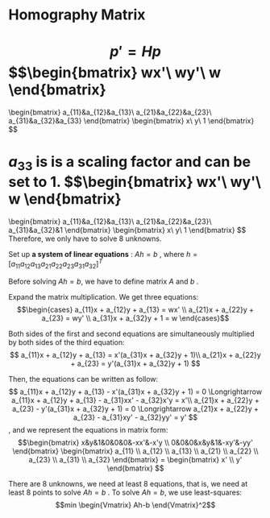# Homography Matrix

$$ p' = Hp $$
$$\begin{bmatrix}
wx'\\
wy'\\
w
\end{bmatrix} 
= 
\begin{bmatrix}
a_{11}&a_{12}&a_{13}\\
a_{21}&a_{22}&a_{23}\\
a_{31}&a_{32}&a_{33}
\end{bmatrix}
\begin{bmatrix}
x\\
y\\
1
\end{bmatrix}
$$

$a_{33}$ is  is a scaling factor and can be set to 1. 
$$\begin{bmatrix}
wx'\\
wy'\\
w
\end{bmatrix} 
= 
\begin{bmatrix}
a_{11}&a_{12}&a_{13}\\
a_{21}&a_{22}&a_{23}\\
a_{31}&a_{32}&1
\end{bmatrix}
\begin{bmatrix}
x\\
y\\
1
\end{bmatrix}
$$
Therefore, we only have to solve 8 unknowns.

Set up **a system of linear equations** : $Ah=b$ , where $h=[a_{11} a_{12} a_{13} a_{21} a_{22} a_{23} a_{31} a_{32}]^T$

Before solving $Ah=b$, we have to define matrix $A$ and $b$ .

Expand the matrix multiplication. We get three equations:
$$\begin{cases}
a_{11}x + a_{12}y + a_{13} = wx' \\
a_{21}x + a_{22}y + a_{23} = wy'  \\
a_{31}x + a_{32}y + 1 = w 
\end{cases}$$

Both sides of the first and second equations are simultaneously multiplied by both sides of the third equation:
$$
a_{11}x + a_{12}y + a_{13} = x'(a_{31}x + a_{32}y + 1)\\
a_{21}x + a_{22}y + a_{23} = y'(a_{31}x + a_{32}y + 1)
$$

Then, the equations can be written as follow:
$$
a_{11}x + a_{12}y + a_{13} - x'(a_{31}x + a_{32}y + 1) = 0 \Longrightarrow a_{11}x + a_{12}y + a_{13} - a_{31}xx' - a_{32}x'y = x'\\
a_{21}x + a_{22}y + a_{23} - y'(a_{31}x + a_{32}y + 1) = 0 \Longrightarrow a_{21}x + a_{22}y + a_{23} - a_{31}xy' - a_{32}yy' = y'
$$
, and we represent the equations in matrix form:
$$\begin{bmatrix}
x&y&1&0&0&0&-xx'&-x'y \\
0&0&0&x&y&1&-xy'&-yy'
\end{bmatrix}
\begin{bmatrix}
a_{11} \\ a_{12} \\ a_{13} \\ a_{21} \\ a_{22} \\ a_{23} \\ a_{31} \\ a_{32}
\end{bmatrix} = 
\begin{bmatrix}
x' \\ y'
\end{bmatrix}
$$

There are 8 unknowns, we need at least 8 equations, that is, we need at least 8 points to solve $Ah=b$ .
To solve $Ah=b$, we use least-squares:
$$min \begin{Vmatrix} Ah-b \end{Vmatrix}^2$$